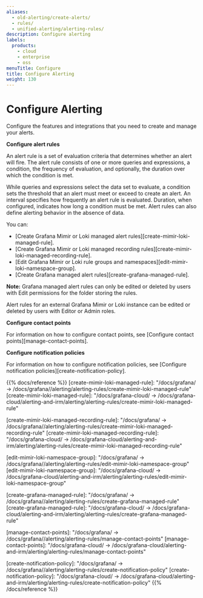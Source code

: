 ```yaml
---
aliases:
  - old-alerting/create-alerts/
  - rules/
  - unified-alerting/alerting-rules/
description: Configure alerting
labels:
  products:
    - cloud
    - enterprise
    - oss
menuTitle: Configure
title: Configure Alerting
weight: 130
---
```


# Configure Alerting

Configure the features and integrations that you need to create and manage your alerts.

**Configure alert rules**

An alert rule is a set of evaluation criteria that determines whether an alert will fire. The alert rule consists of one or more queries and expressions, a condition, the frequency of evaluation, and optionally, the duration over which the condition is met.

While queries and expressions select the data set to evaluate, a condition sets the threshold that an alert must meet or exceed to create an alert. An interval specifies how frequently an alert rule is evaluated. Duration, when configured, indicates how long a condition must be met. Alert rules can also define alerting behavior in the absence of data.

You can:

- [Create Grafana Mimir or Loki managed alert rules][create-mimir-loki-managed-rule].
- [Create Grafana Mimir or Loki managed recording rules][create-mimir-loki-managed-recording-rule].
- [Edit Grafana Mimir or Loki rule groups and namespaces][edit-mimir-loki-namespace-group].
- [Create Grafana managed alert rules][create-grafana-managed-rule].

**Note:**
Grafana managed alert rules can only be edited or deleted by users with Edit permissions for the folder storing the rules.

Alert rules for an external Grafana Mimir or Loki instance can be edited or deleted by users with Editor or Admin roles.

**Configure contact points**

For information on how to configure contact points, see [Configure contact points][manage-contact-points].

**Configure notification policies**

For information on how to configure notification policies, see [Configure notification policies][create-notification-policy].

{{% docs/reference %}}
[create-mimir-loki-managed-rule]: "/docs/grafana/ -> /docs/grafana/<GRAFANA VERSION>/alerting/alerting-rules/create-mimir-loki-managed-rule"
[create-mimir-loki-managed-rule]: "/docs/grafana-cloud/ -> /docs/grafana-cloud/alerting-and-irm/alerting/alerting-rules/create-mimir-loki-managed-rule"

[create-mimir-loki-managed-recording-rule]: "/docs/grafana/ -> /docs/grafana/<GRAFANA VERSION>/alerting/alerting-rules/create-mimir-loki-managed-recording-rule"
[create-mimir-loki-managed-recording-rule]: "/docs/grafana-cloud/ -> /docs/grafana-cloud/alerting-and-irm/alerting/alerting-rules/create-mimir-loki-managed-recording-rule"

[edit-mimir-loki-namespace-group]: "/docs/grafana/ -> /docs/grafana/<GRAFANA VERSION>/alerting/alerting-rules/edit-mimir-loki-namespace-group"
[edit-mimir-loki-namespace-group]: "/docs/grafana-cloud/ -> /docs/grafana-cloud/alerting-and-irm/alerting/alerting-rules/edit-mimir-loki-namespace-group"

[create-grafana-managed-rule]: "/docs/grafana/ -> /docs/grafana/<GRAFANA VERSION>/alerting/alerting-rules/create-grafana-managed-rule"
[create-grafana-managed-rule]: "/docs/grafana-cloud/ -> /docs/grafana-cloud/alerting-and-irm/alerting/alerting-rules/create-grafana-managed-rule"

[manage-contact-points]: "/docs/grafana/ -> /docs/grafana/<GRAFANA VERSION>/alerting/alerting-rules/manage-contact-points"
[manage-contact-points]: "/docs/grafana-cloud/ -> /docs/grafana-cloud/alerting-and-irm/alerting/alerting-rules/manage-contact-points"

[create-notification-policy]: "/docs/grafana/ -> /docs/grafana/<GRAFANA VERSION>/alerting/alerting-rules/create-notification-policy"
[create-notification-policy]: "/docs/grafana-cloud/ -> /docs/grafana-cloud/alerting-and-irm/alerting/alerting-rules/create-notification-policy"
{{% /docs/reference %}}
